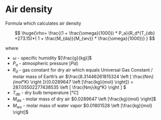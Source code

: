 # Air density

Formula which calculates air density

$$
  \huge{\rho= \frac{(1 + \frac{\omega}{1000}) * P_a}{R_d*(T_{db} +273.15)*( 1 + \frac{M_{da}}{M_{wv}} * \frac{\omega}{1000})} }
$$

where

- $\omega$ - specific humidity $[\frac{g}{kg}]$
- $P_a$ - atmospheric pressure $[Pa]$
- $R_d$ - gas constant for dry air which equals Universal Gas Constant / molar mass of Earth’s air   $\frac{8.31446261815324 \left [ \frac{N*m}{mol*°K} \right ]}{0.0289647  \left [\frac{kg}{mol} \right]} = 287.05502277438535 \left [ \frac{N*m}{kg*°K} \right ] $
- $T_{db}$ - dry bulb temperature $[°C]$
- $M_{da}$ - molar mass of dry air $0.0289647  \left [\frac{kg}{mol} \right]$
- $M_{wv}$ - molar mass of water vapor $0.01801528  \left [\frac{kg}{mol} \right]$
